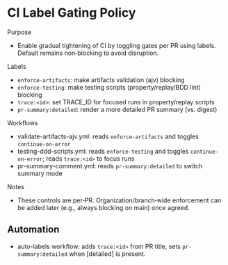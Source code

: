 # CI Label Gating Policy

Purpose
- Enable gradual tightening of CI by toggling gates per PR using labels. Default remains non‑blocking to avoid disruption.

Labels
- `enforce-artifacts`: make artifacts validation (ajv) blocking
- `enforce-testing`: make testing scripts (property/replay/BDD lint) blocking
- `trace:<id>`: set TRACE_ID for focused runs in property/replay scripts
- `pr-summary:detailed`: render a more detailed PR summary (vs. digest)

Workflows
- validate-artifacts-ajv.yml: reads `enforce-artifacts` and toggles `continue-on-error`
- testing-ddd-scripts.yml: reads `enforce-testing` and toggles `continue-on-error`; reads `trace:<id>` to focus runs
- pr-summary-comment.yml: reads `pr-summary:detailed` to switch summary mode

Notes
- These controls are per‑PR. Organization/branch‑wide enforcement can be added later (e.g., always blocking on main) once agreed.

## Automation
- auto-labels workflow: adds `trace:<id>` from PR title, sets `pr-summary:detailed` when [detailed] is present.
